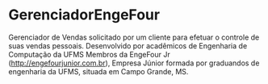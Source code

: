 # GerenciadorEngeFour

Gerenciador de Vendas solicitado por um cliente para efetuar o controle de suas vendas pessoais. 
Desenvolvido por acadêmicos de Engenharia de Computação da UFMS
Membros da EngeFour Jr (http://engefourjunior.com.br), Empresa Júnior formada por graduandos de engenharia da UFMS, situada em Campo Grande, MS.
